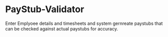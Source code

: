 # PayStub-Validator
Enter Emplyoee details and timesheets and system gernreate paystubs that can be checked against actual paystubs for accuracy.
